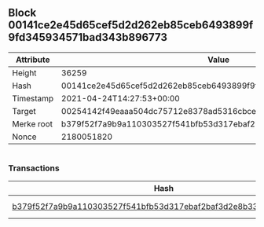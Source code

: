 ## Block 00141ce2e45d65cef5d2d262eb85ceb6493899f9fd345934571bad343b896773

Attribute | Value
--- | ---
Height | 36259
Hash | 00141ce2e45d65cef5d2d262eb85ceb6493899f9fd345934571bad343b896773
Timestamp | 2021-04-24T14:27:53+00:00
Target | 00254142f49eaaa504dc75712e8378ad5316cbcead634704b3734b6271167cc4
Merke root | b379f52f7a9b9a110303527f541bfb53d317ebaf2baf3d2e8b332fcdb1145887
Nonce | 2180051820

```

```

### Transactions

Hash | Amount
--- | ---
[b379f52f7a9b9a110303527f541bfb53d317ebaf2baf3d2e8b332fcdb1145887](b379f52f7a9b9a110303527f541bfb53d317ebaf2baf3d2e8b332fcdb1145887.md) | 10.00000000 SKEPTI 
